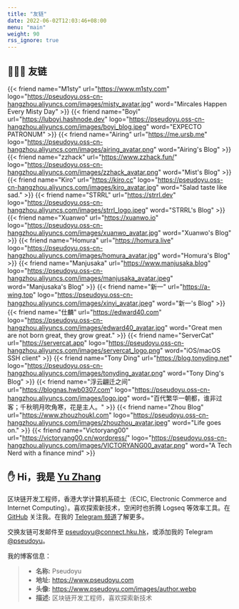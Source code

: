 ```yaml
---
title: "友链"
date: 2022-06-02T12:03:46+08:00
menu: "main"
weight: 90
rss_ignore: true
---
```


## 👨🏻‍💻 友链

<div class="flink" id="article-container">
<div class="friend-list-div" >

{{< friend name="M1sty" url="https://www.m1sty.com" logo="https://pseudoyu.oss-cn-hangzhou.aliyuncs.com/images/misty_avatar.jpg" word="Mircales Happen Every Misty Day" >}}
{{< friend name="Boyi" url="https://luboyi.hashnode.dev" logo="https://pseudoyu.oss-cn-hangzhou.aliyuncs.com/images/boyi_blog.jpeg" word="EXPECTO PATRONUM" >}}
{{< friend name="Airing" url="https://me.ursb.me" logo="https://pseudoyu.oss-cn-hangzhou.aliyuncs.com/images/airing_avatar.png" word="Airing's Blog" >}}
{{< friend name="zzhack" url="https://www.zzhack.fun/" logo="https://pseudoyu.oss-cn-hangzhou.aliyuncs.com/images/zzhack_avatar.png" word="Mist's Blog" >}}
{{< friend name="Kiro" url="https://kiro.cc" logo="https://pseudoyu.oss-cn-hangzhou.aliyuncs.com/images/kiro_avatar.jpg" word="Salad taste like sad." >}}
{{< friend name="STRRL" url="https://strrl.dev" logo="https://pseudoyu.oss-cn-hangzhou.aliyuncs.com/images/strrl_logo.jpeg" word="STRRL's Blog" >}}
{{< friend name="Xuanwo" url="https://xuanwo.io" logo="https://pseudoyu.oss-cn-hangzhou.aliyuncs.com/images/xuanwo_avatar.jpg" word="Xuanwo's Blog" >}}
{{< friend name="Homura" url="https://homura.live" logo="https://pseudoyu.oss-cn-hangzhou.aliyuncs.com/images/homura_avatar.jpg" word="Homura's Blog" >}}
{{< friend name="Manjusaka" url="https://www.manjusaka.blog" logo="https://pseudoyu.oss-cn-hangzhou.aliyuncs.com/images/manjusaka_avatar.jpeg" word="Manjusaka's Blog" >}}
{{< friend name="新一" url="https://a-wing.top" logo="https://pseudoyu.oss-cn-hangzhou.aliyuncs.com/images/xinyi_avatar.jpeg" word="新一's Blog" >}}
{{< friend name="仕麟" url="https://edward40.com" logo="https://pseudoyu.oss-cn-hangzhou.aliyuncs.com/images/edward40_avatar.jpg" word="Great men are not born great, they grow great." >}}
{{< friend name="ServerCat" url="https://servercat.app" logo="https://pseudoyu.oss-cn-hangzhou.aliyuncs.com/images/servercat_logo.png" word="iOS/macOS SSH client" >}}
{{< friend name="Tony Ding" url="https://blog.tonyding.net" logo="https://pseudoyu.oss-cn-hangzhou.aliyuncs.com/images/tonyding_avatar.png" word="Tony Ding's Blog" >}}
{{< friend name="浮云翩迁之间" url="https://blognas.hwb0307.com" logo="https://pseudoyu.oss-cn-hangzhou.aliyuncs.com/images/logo.jpg" word="百代繁华一朝都，谁非过客；千秋明月吹角寒，花是主人。" >}}
{{< friend name="Zhou Blog" url="https://www.zhouzhoukl.com" logo="https://pseudoyu.oss-cn-hangzhou.aliyuncs.com/images/zhouzhou_avatar.jpeg" word="Life goes on." >}}
{{< friend name="Victoryang00" url="https://victoryang00.cn/wordpress/" logo="https://pseudoyu.oss-cn-hangzhou.aliyuncs.com/images/VICTORYANG00_avatar.png" word="A Tech Nerd with a finance mind" >}}


</div>
</div>

## ✋ Hi，我是 [Yu Zhang](https://www.pseudoyu.com)

区块链开发工程师，香港大学计算机系硕士（ECIC, Electronic Commerce and Internet Computing）。喜欢探索新技术，空闲时也折腾 Logseq 等效率工具。在 [GitHub](https://github.com/pseudoyu) 关注我。在我的 [Telegram 频道](https://t.me/pseudoyulife)了解更多。

交换友链可发邮件至 pseudoyu@connect.hku.hk，或添加我的 Telegram [@pseudoyu](https://t.me/pseudoyu)。

我的博客信息：

> - **名称:** Pseudoyu
> - **地址:** https://www.pseudoyu.com
> - **头像:** https://www.pseudoyu.com/images/author.webp
> - **描述:** 区块链开发工程师，喜欢探索新技术